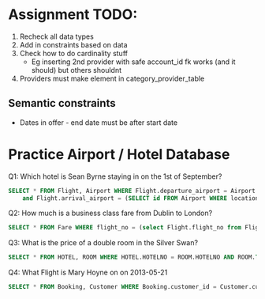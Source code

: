 # Assignment TODO:
1. Recheck all data types
2. Add in constraints based on data
3. Check how to do cardinality stuff
    - Eg inserting 2nd provider with safe account_id fk works (and it should) but others shouldnt
4. Providers must make element in category_provider_table

## Semantic constraints
- Dates in offer - end date must be after start date

# Practice Airport / Hotel Database
Q1: Which hotel is Sean Byrne staying in on the 1st of September?
```SQL 
SELECT * FROM Flight, Airport WHERE Flight.departure_airport = Airport.id and Airport.location = "Dublin" 
    and Flight.arrival_airport = (SELECT id FROM Airport WHERE location = "Heathrow")
```

Q2: How much is a business class fare from Dublin to London?
```SQL
SELECT * FROM Fare WHERE flight_no = (select Flight.flight_no from Flight, Airport where Flight.departure_airport = Airport.id and Airport.location = "Dublin" and Flight.arrival_airport = (SELECT id FROM Airport WHERE location = "Heathrow")) AND seat_class = "b"
```

Q3: What is the price of a double room in the Silver Swan?
```sql
SELECT * FROM HOTEL, ROOM WHERE HOTEL.HOTELNO = ROOM.HOTELNO AND ROOM.TYPE = "Double" AND HOTEL.HOTELNAME="Silver Swan"
```

Q4: What Flight is Mary Hoyne on on 2013-05-21
```sql
SELECT * FROM Booking, Customer WHERE Booking.customer_id = Customer.customer_id and Customer.customer_name = "Mary Hoyne" and Booking.departure_date = "2013-05-21"
```